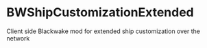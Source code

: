 # BWShipCustomizationExtended
Client side Blackwake mod for extended ship customization over the network
